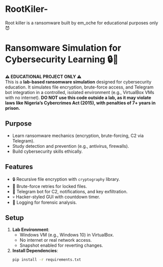 # RootKiler-
Root killer is a ransomware built by em_oche for educational purposes only 😈
# Ransomware Simulation for Cybersecurity Learning 🔒💾

**⚠️ EDUCATIONAL PROJECT ONLY ⚠️**  
This is a **lab-based ransomware simulation** designed for cybersecurity education. It simulates file encryption, brute-force access, and Telegram bot integration in a controlled, isolated environment (e.g., VirtualBox VMs with no internet). **DO NOT use this code outside a lab, as it may violate laws like Nigeria’s Cybercrimes Act (2015), with penalties of 7+ years in prison.**

## Purpose
- Learn ransomware mechanics (encryption, brute-forcing, C2 via Telegram).
- Study detection and prevention (e.g., antivirus, firewalls).
- Build cybersecurity skills ethically.

## Features
- 🔒 Recursive file encryption with `cryptography` library.
- 💪 Brute-force retries for locked files.
- 📡 Telegram bot for C2, notifications, and key exfiltration.
- 💀 Hacker-styled GUI with countdown timer.
- 📝 Logging for forensic analysis.

## Setup
1. **Lab Environment**:
   - Windows VM (e.g., Windows 10) in VirtualBox.
   - No internet or real network access.
   - Snapshot enabled for reverting changes.
2. **Install Dependencies**:
   ```bash
   pip install -r requirements.txt
